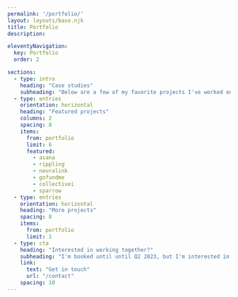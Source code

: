 ```yaml
---
permalink: '/portfolio/'
layout: layouts/base.njk
title: Portfolio
description:

eleventyNavigation:
  key: Portfolio
  order: 2

sections: 
  - type: intro
    heading: "Case studies"
    subheading: "Below are a few of my favorite projects I've worked on over the past few years."
  - type: entries
    orientation: horizontal
    heading: "Featured projects"
    columns: 2
    spacing: 8
    items: 
      from: portfolio
      limit: 6
      featured:
        - asana
        - rippling
        - neuralink
        - gofundme
        - collectivei
        - sparrow
  - type: entries
    orientation: horizontal
    heading: "More projects"
    spacing: 8
    items: 
      from: portfolio
      limit: 1
  - type: cta
    heading: "Interested in working together?"
    subheading: "I'm booked until until Q2 2023, but I'm interested in talking with folks who want to collaborate in Q3–Q4."
    link:
      text: "Get in touch"
      url: "/contact"
    spacing: 10
---
```

